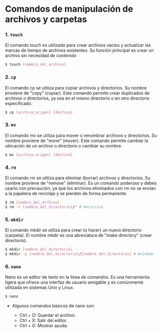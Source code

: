 # Comandos de manipulación de archivos y carpetas

### 1. `touch`

El comando touch es utilizado para crear archivos vacíos y actualizar las marcas de tiempo de archivos existentes. Su función principal es crear un archivo sin necesidad de contenido

```bash
$ touch [nombre_del_archivo]
```

### 2. `cp`

El comando cp se utiliza para copiar archivos y directorios. Su nombre proviene de "copy" (copiar). Este comando permite crear duplicados de archivos o directorios, ya sea en el mismo directorio o en otro directorio especificado.

```bash
$ cp [archivo_origen] [destino]
```

### 3. `mv`

El comando mv se utiliza para mover o renombrar archivos y directorios. Su nombre proviene de "move" (mover). Este comando permite cambiar la ubicación de un archivo o directorio o cambiar su nombre.

```bash
$ mv [archivo_origen] [destino]
```

### 4. `rm`

El comando rm se utiliza para eliminar (borrar) archivos y directorios. Su nombre proviene de "remove" (eliminar). Es un comando poderoso y debes usarlo con precaución, ya que los archivos eliminados con rm no se envían a la papelera de reciclaje y se pierden de forma permanente.

```bash
$ rm [nombre_del_archivo]
$ rm -r [nombre_del_directorio]/* # Recursivo
```

### 5. `mkdir`

El comando mkdir se utiliza para crear (o hacer) un nuevo directorio (carpeta). El nombre mkdir es una abreviatura de "make directory" (crear directorio).

```bash
$ mkdir [nombre_del_directorio]
$ mkdir -p [nombre_del_directorio]/[nombre_del_directorio] # Anidado
```

### 6. `nano`

Nano es un editor de texto en la línea de comandos. Es una herramienta ligera que ofrece una interfaz de usuario amigable y es comúnmente utilizada en sistemas Unix y Linux.

```bash
$ nano
```

- Algunos comandos básicos de nano son:

  - Ctrl + O: Guardar el archivo.
  - Ctrl + X: Salir del editor.
  - Ctrl + G: Mostrar ayuda.